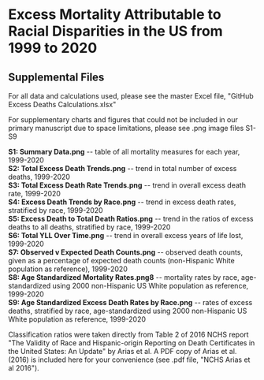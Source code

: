 # Excess Mortality Attributable to Racial Disparities in the US from 1999 to 2020

## Supplemental Files

For all data and calculations used, please see the master Excel file, "GitHub Excess Deaths Calculations.xlsx"

For supplementary charts and figures that could not be included in our primary manuscript due to space limitations, please see .png image files S1-S9

**S1: Summary Data.png** -- table of all mortality measures for each year, 1999-2020  
**S2: Total Excess Death Trends.png** -- trend in total number of excess deaths, 1999-2020  
**S3: Total Excess Death Rate Trends.png** -- trend in overall excess death rate, 1999-2020  
**S4: Excess Death Trends by Race.png** -- trend in excess death rates, stratified by race, 1999-2020  
**S5: Excess Death to Total Death Ratios.png** -- trend in the ratios of excess deaths to all deaths, stratified by race, 1999-2020  
**S6: Total YLL Over Time.png** -- trend in overall excess years of life lost, 1999-2020  
**S7: Observed v Expected Death Counts.png** -- observed death counts, given as a percentage of expected death counts (non-Hispanic White population as reference), 1999-2020  
**S8: Age Standardized Mortality Rates.png8** -- mortality rates by race, age-standardized using 2000 non-Hispanic US White population as reference, 1999-2020  
**S9: Age Standardized Excess Death Rates by Race.png** -- rates of excess deaths, stratified by race, age-standardized using 2000 non-Hispanic US White population as reference, 1999-2020  

Classification ratios were taken directly from Table 2 of 2016 NCHS report "The Validity of Race and Hispanic-origin Reporting on Death Certificates in the United States: An Update" by Arias et al. A PDF copy of Arias et al. (2016) is included here for your convenience (see .pdf file, "NCHS Arias et al 2016").
